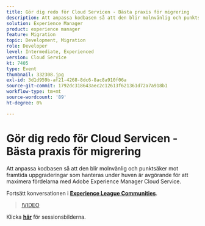```yaml
---
title: Gör dig redo för Cloud Servicen - Bästa praxis för migrering
description: Att anpassa kodbasen så att den blir molnvänlig och punktsäker mot framtida uppgraderingar som hanteras under huven är avgörande för att maximera fördelarna med Adobe Experience Manager Cloud Service.
solution: Experience Manager
product: experience manager
feature: Migration
topic: Development, Migration
role: Developer
level: Intermediate, Experienced
version: Cloud Service
kt: 7405
type: Event
thumbnail: 332308.jpg
exl-id: 3d1d959b-af21-4268-8dc6-8ac8a910f06a
source-git-commit: 1792dc318643aec2c12613f621361d72a7a918b1
workflow-type: tm+mt
source-wordcount: '89'
ht-degree: 0%

---
```


# Gör dig redo för Cloud Servicen - Bästa praxis för migrering

Att anpassa kodbasen så att den blir molnvänlig och punktsäker mot framtida uppgraderingar som hanteras under huven är avgörande för att maximera fördelarna med Adobe Experience Manager Cloud Service.

Fortsätt konversationen i **[Experience League Communities](https://adobe.ly/36Yd3v6)**.

>[!VIDEO](https://video.tv.adobe.com/v/332308/?quality=12&learn=on&hidetitle=true)

Klicka **[här](/help/adobe-developers-live/assets/get-ready-aem-cloud.pdf)** för sessionsbilderna.

